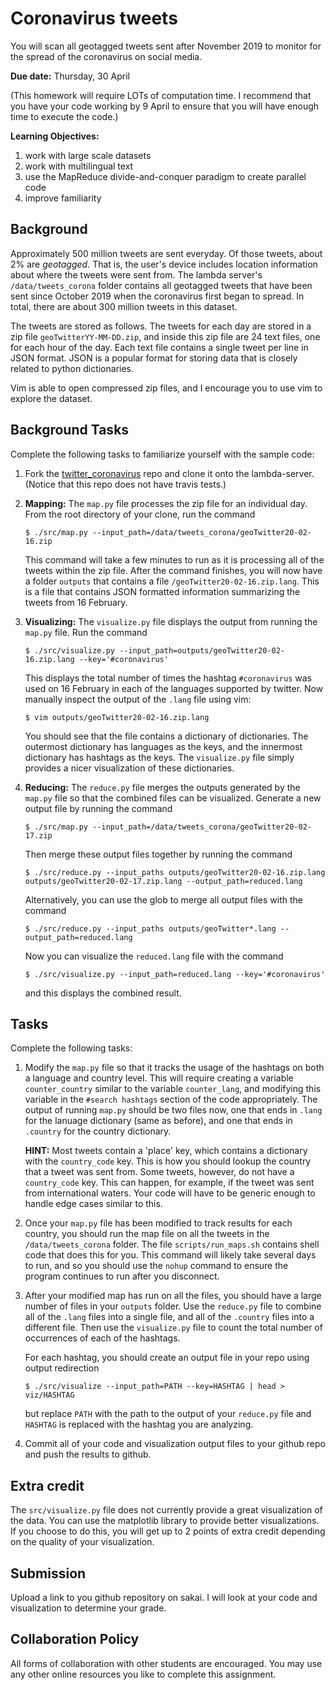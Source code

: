 # Coronavirus tweets

You will scan all geotagged tweets sent after November 2019 to monitor for the spread of the coronavirus on social media.

**Due date:** 
Thursday, 30 April

(This homework will require LOTs of computation time.
I recommend that you have your code working by 9 April to ensure that you will have enough time to execute the code.)

**Learning Objectives:**

1. work with large scale datasets
1. work with multilingual text
1. use the MapReduce divide-and-conquer paradigm to create parallel code
1. improve familiarity

## Background

Approximately 500 million tweets are sent everyday.
Of those tweets, about 2% are *geotagged*.
That is, the user's device includes location information about where the tweets were sent from.
The lambda server's `/data/tweets_corona` folder contains all geotagged tweets that have been sent since October 2019 when the coronavirus first began to spread.
In total, there are about 300 million tweets in this dataset.

The tweets are stored as follows.
The tweets for each day are stored in a zip file `geoTwitterYY-MM-DD.zip`,
and inside this zip file are 24 text files, one for each hour of the day.
Each text file contains a single tweet per line in JSON format.
JSON is a popular format for storing data that is closely related to python dictionaries.

Vim is able to open compressed zip files,
and I encourage you to use vim to explore the dataset.

## Background Tasks

Complete the following tasks to familiarize yourself with the sample code:

1. Fork the [twitter\_coronavirus](https://github.com/mikeizbicki/twitter_coronavirus) repo and clone it onto the lambda-server.
   (Notice that this repo does not have travis tests.)

1. **Mapping:**
   The `map.py` file processes the zip file for an individual day.
   From the root directory of your clone, run the command
   ```
   $ ./src/map.py --input_path=/data/tweets_corona/geoTwitter20-02-16.zip
   ```
   This command will take a few minutes to run as it is processing all of the tweets within the zip file.
   After the command finishes, you will now have a folder `outputs` that contains a file `/geoTwitter20-02-16.zip.lang`.
   This is a file that contains JSON formatted information summarizing the tweets from 16 February.

1. **Visualizing:**
   The `visualize.py` file displays the output from running the `map.py` file.
   Run the command
   ```
   $ ./src/visualize.py --input_path=outputs/geoTwitter20-02-16.zip.lang --key='#coronavirus'
   ```
   This displays the total number of times the hashtag `#coronavirus` was used on 16 February in each of the languages supported by twitter.
   Now manually inspect the output of the `.lang` file using vim:
   ```
   $ vim outputs/geoTwitter20-02-16.zip.lang
   ```
   You should see that the file contains a dictionary of dictionaries.
   The outermost dictionary has languages as the keys, 
   and the innermost dictionary has hashtags as the keys.
   The `visualize.py` file simply provides a nicer visualization of these dictionaries.

1. **Reducing:**
   The `reduce.py` file merges the outputs generated by the `map.py` file so that the combined files can be visualized.
   Generate a new output file by running the command
   ```
   $ ./src/map.py --input_path=/data/tweets_corona/geoTwitter20-02-17.zip
   ```
   Then merge these output files together by running the command
   ```
   $ ./src/reduce.py --input_paths outputs/geoTwitter20-02-16.zip.lang outputs/geoTwitter20-02-17.zip.lang --output_path=reduced.lang
   ```
   Alternatively, you can use the glob to merge all output files with the command
   ```
   $ ./src/reduce.py --input_paths outputs/geoTwitter*.lang --output_path=reduced.lang
   ```
   Now you can visualize the `reduced.lang` file with the command
   ```
   $ ./src/visualize.py --input_path=reduced.lang --key='#coronavirus'
   ```
   and this displays the combined result.

## Tasks

Complete the following tasks:

1. Modify the `map.py` file so that it tracks the usage of the hashtags on both a language and country level.
   This will require creating a variable `counter_country` similar to the variable `counter_lang`, 
   and modifying this variable in the `#search hashtags` section of the code appropriately.
   The output of running `map.py` should be two files now, one that ends in `.lang` for the lanuage dictionary (same as before),
   and one that ends in `.country` for the country dictionary.

   **HINT:**
   Most tweets contain a 'place' key,
   which contains a dictionary with the `country_code` key.
   This is how you should lookup the country that a tweet was sent from.
   Some tweets, however, do not have a `country_code` key.
   This can happen, for example, if the tweet was sent from international waters.
   Your code will have to be generic enough to handle edge cases similar to this.

1. Once your `map.py` file has been modified to track results for each country,
   you should run the map file on all the tweets in the `/data/tweets_corona` folder.
   The file `scripts/run_maps.sh` contains shell code that does this for you.
   This command will likely take several days to run, 
   and so you should use the `nohup` command to ensure the program continues to run after you disconnect.

1. After your modified map has run on all the files,
   you should have a large number of files in your `outputs` folder.
   Use the `reduce.py` file to combine all of the `.lang` files into a single file,
   and all of the `.country` files into a different file.
   Then use the `visualize.py` file to count the total number of occurrences of each of the hashtags.

   For each hashtag, you should create an output file in your repo using output redirection
   ```
   $ ./src/visualize --input_path=PATH --key=HASHTAG | head > viz/HASHTAG
   ```
   but replace `PATH` with the path to the output of your `reduce.py` file and `HASHTAG` is replaced with the hashtag you are analyzing.

1. Commit all of your code and visualization output files to your github repo and push the results to github.

## Extra credit

The `src/visualize.py` file does not currently provide a great visualization of the data.
You can use the matplotlib library to provide better visualizations.
If you choose to do this, you will get up to 2 points of extra credit depending on the quality of your visualization.

## Submission

Upload a link to you github repository on sakai.
I will look at your code and visualization to determine your grade.

## Collaboration Policy

All forms of collaboration with other students are encouraged.
You may use any other online resources you like to complete this assignment.
